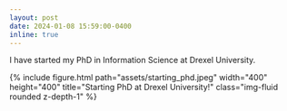 ```yaml
---
layout: post
date: 2024-01-08 15:59:00-0400
inline: true
---
```

I have started my PhD in Information Science at Drexel University.
<div class="row">
    <div class="col-sm mt-3 mt-md-0">
        {% include figure.html path="assets/starting_phd.jpeg" width="400" height="400" title="Starting PhD at Drexel University!"  class="img-fluid rounded z-depth-1" %}
    </div>
</div>
<!-- ![alt text](https://github.com/elhamaghakhani/elhamaghakhani.github.io/tree/master/assets/starting_phd.jpeg) -->
